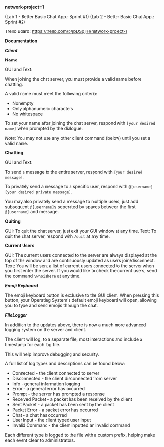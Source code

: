 **network-project=1**

(Lab 1 - Better Basic Chat App.: Sprint #1)
(Lab 2 - Better Basic Chat App.: Sprint #2)

Trello Board: https://trello.com/b/jbDSqjlH/network-project-1

**Documentation**

***Client***

****Name****

GUI and Text: 

When joining the chat server, you must provide a valid name before chatting.

A valid name must meet the following criteria:
- Nonempty
- Only alphanumeric characters
- No whitespace

To set your name after joining the chat server, respond with `[your desired name]` when prompted by the dialogue.

_Note:_ You may not use any other client command (below) until you set a valid name.

****Chatting****

GUI and Text: 

To send a message to the entire server, respond with `[your desired message]`.

To privately send a message to a specific user, respond with `@[username] [your desired private message]`.

You may also privately send a message to multiple users, just add subsequent `@[username]`s seperated by spaces between the first `@[username]` and message.

****Quiting****

GUI: To quit the chat server, just exit your GUI window at any time. 
Text: To quit the chat server, respond with `/quit` at any time.

****Current Users****

GUI: The current users connected to the server are always displayed at the top of the window and are continuously updated as users join/disconnect.
Text: You will be sent a list of current users connected to the server when you first enter the server.  If you would like to check the current users, send the command `\whoishere` at any time.

***Emoji Keyboard***

The emoji keyboard button is exclusive to the GUI client.  When pressing this button, your Operating System's default emoji keyboard will open, allowing you to type and send emojis through the chat.  

***FileLogger***

In addition to the updates above, there is now a much more advanced logging system on the server and client.

The client will log, to a separate file, most interactions and include a timestamp for each log file. 

This will help improve debugging and security.

A full list of log types and descriptions can be found below:
- Connected - the client connected to server
- Disconnected - the client disconnected from server
- Info - general information logging
- Error - a general error has occurred
- Prompt - the server has prompted a response
- Received Packet - a packet has been received by the client
- Sent Packet - a packet has been sent by the client
- Packet Error - a packet error has occurred
- Chat - a chat has occurred
- User Input - the client typed user input
- Invalid Command - the client inputted an invalid command

Each different type is logged to the file with a custom prefix, helping make each event clear to administrators.